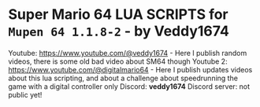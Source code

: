 # Super Mario 64 LUA SCRIPTS for `Mupen 64 1.1.8-2` - by Veddy1674

Youtube: https://www.youtube.com/@veddy1674 - Here I publish random videos, there is some old bad video about SM64 though
Youtube 2: https://www.youtube.com/@digitalmario64 - Here I publish updates videos about this lua scripting, and about a challenge about speedrunning the game with a digital controller only
Discord: **veddy1674**
Discord server: not public yet!
